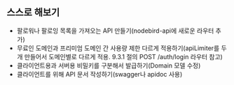 ## 스스로 해보기
- 팔로워나 팔로잉 목록을 가져오는 API 만들기(nodebird-api에 새로운 라우터 추가)
- 무료인 도메인과 프리미엄 도메인 간 사용량 제한 다르게 적용하기(apiLimiter를 두 개 만들어서 도메인별로 다르게 적용. 9.3.1 절의 POST /auth/login 라우터 참고)
- 클라이언트용과 서버용 비밀키를 구분해서 발급하기(Domain 모델 수정)
- 클라이언트를 위해 API 문서 작성하기(swagger나 apidoc 사용)
